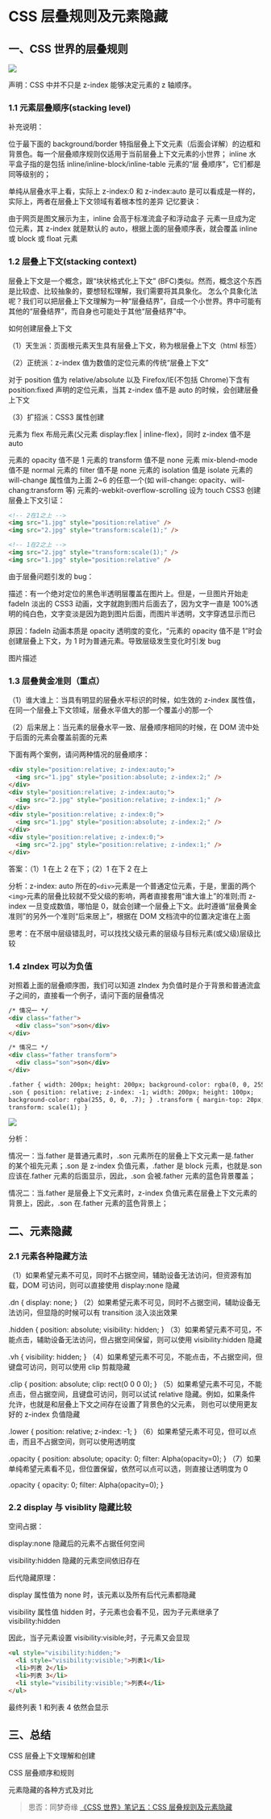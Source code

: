 # CSS 层叠规则及元素隐藏

## 一、CSS 世界的层叠规则

![](bVbe8dT.webp)

声明：CSS 中并不只是 z-index 能够决定元素的 z 轴顺序。

### 1.1 元素层叠顺序(stacking level)

补充说明：

位于最下面的 background/border 特指层叠上下文元素（后面会详解）的边框和背景色。每一个层叠顺序规则仅适用于当前层叠上下文元素的小世界；
inline 水平盒子指的是包括 inline/inline-block/inline-table 元素的“层 叠顺序”，它们都是同等级别的；

单纯从层叠水平上看，实际上 z-index:0 和 z-index:auto 是可以看成是一样的，实际上，两者在层叠上下文领域有着根本性的差异
记忆要诀：

由于网页是图文展示为主，inline 会高于标准流盒子和浮动盒子
元素一旦成为定位元素，其 z-index 就是默认的 auto，根据上面的层叠顺序表，就会覆盖 inline 或 block 或 float 元素

### 1.2 层叠上下文(stacking context)

层叠上下文是一个概念，跟“块状格式化上下文” (BFC)类似。然而，概念这个东西是比较虚、比较抽象的，要想轻松理解，我们需要将其具象化。
怎么个具象化法呢？我们可以把层叠上下文理解为一种“层叠结界”，自成一个小世界。界中可能有其他的“层叠结界”，而自身也可能处于其他“层叠结界”中。

如何创建层叠上下文

（1）天生派：页面根元素天生具有层叠上下文，称为根层叠上下文（html 标签）

（2）正统派：z-index 值为数值的定位元素的传统“层叠上下文”

对于 position 值为 relative/absolute 以及 Firefox/IE(不包括 Chrome)下含有 position:fixed 声明的定位元素，当其 z-index 值不是 auto 的时候，会创建层叠上下文

（3）扩招派：CSS3 属性创建

元素为 flex 布局元素(父元素 display:flex | inline-flex)，同时 z-index 值不是 auto

元素的 opacity 值不是 1
元素的 transform 值不是 none
元素 mix-blend-mode 值不是 normal
元素的 filter 值不是 none
元素的 isolation 值是 isolate
元素的 will-change 属性值为上面 2~6 的任意一个(如 will-change: opacity、will-chang:transform 等)
元素的-webkit-overflow-scrolling 设为 touch
CSS3 创建层叠上下文引证：

```html
<!-- 2在1之上 -->
<img src="1.jpg" style="position:relative" />
<img src="2.jpg" style="transform:scale(1);" />

<!-- 1在2之上 -->
<img src="2.jpg" style="transform:scale(1);" />
<img src="1.jpg" style="position:relative" />
```

由于层叠问题引发的 bug：

描述：有一个绝对定位的黑色半透明层覆盖在图片上。但是，一旦图片开始走 fadeIn 淡出的 CSS3 动画，文字就跑到图片后面去了，因为文字一直是 100%透明的纯白色，文字变淡是因为跑到图片后面，而图片半透明，文字穿透显示而已

原因：fadeIn 动画本质是 opacity 透明度的变化，“元素的 opacity 值不是 1”时会创建层叠上下文，为 1 时为普通元素。导致层级发生变化时引发 bug

图片描述

### 1.3 层叠黄金准则（重点）

（1）谁大谁上：当具有明显的层叠水平标识的时候，如生效的 z-index 属性值，在同一个层叠上下文领域，层叠水平值大的那一个覆盖小的那一个

（2）后来居上：当元素的层叠水平一致、层叠顺序相同的时候，在 DOM 流中处于后面的元素会覆盖前面的元素

下面有两个案例，请问两种情况的层叠顺序：

```html
<div style="position:relative; z-index:auto;">
  <img src="1.jpg" style="position:absolute; z-index:2;" />
</div>
<div style="position:relative; z-index:auto;">
  <img src="2.jpg" style="position:relative; z-index:1;" />
</div>
<div style="position:relative; z-index:0;">
  <img src="1.jpg" style="position:absolute; z-index:2;" />
</div>
<div style="position:relative; z-index:0;">
  <img src="2.jpg" style="position:relative; z-index:1;" />
</div>
```

答案：（1）1 在上 2 在下；（2）1 在下 2 在上

分析：z-index: auto 所在的`<div>`元素是一个普通定位元素，于是，里面的两个`<img>`元素的层叠比较就不受父级的影响，两者直接套用“谁大谁上”的准则;而 z-index 一旦变成数值，哪怕是 0，就会创建一个层叠上下文。此时遵循“层叠黄金准则”的另外一个准则“后来居上”，根据在 DOM 文档流中的位置决定谁在上面

思考：在不居中层级错乱时，可以找找父级元素的层级与目标元素(或父级)层级比较

### 1.4 zIndex 可以为负值

对照着上面的层叠顺序图，我们可以知道 zIndex 为负值时是介于背景和普通流盒子之间的，直接看一个例子，请问下面的层叠情况

```html
/* 情况一 */
<div class="father">
  <div class="son">son</div>
</div>

/* 情况二 */
<div class="father transform">
  <div class="son">son</div>
</div>

.father { width: 200px; height: 200px; background-color: rgba(0, 0, 255, .7); }
.son { position: relative; z-index: -1; width: 200px; height: 100px;
background-color: rgba(255, 0, 0, .7); } .transform { margin-top: 20px;
transform: scale(1); }
```

![](bVbe8fU.webp)

分析：

情况一：当.father 是普通元素时，.son 元素所在的层叠上下文元素一是.father 的某个祖先元素；.son 是 z-index 负值元素，.father 是 block 元素，也就是.son 应该在.father 元素的后面显示，因此，.son 会被.father 元素的蓝色背景覆盖；

情况二：当.father 是层叠上下文元素时，z-index 负值元素在层叠上下文元素的背景上，因此，.son 在.father 元素的蓝色背景上；

## 二、元素隐藏

### 2.1 元素各种隐藏方法

（1）如果希望元素不可见，同时不占据空间，辅助设备无法访问，但资源有加载，DOM 可访问，则可以直接使用 display:none 隐藏

.dn { display: none; }
（2）如果希望元素不可见，同时不占据空间，辅助设备无法访问，但显隐的时候可以有 transition 淡入淡出效果

.hidden {
position: absolute;
visibility: hidden;
}
（3）如果希望元素不可见，不能点击，辅助设备无法访问，但占据空间保留，则可以使用 visibility:hidden 隐藏

.vh { visibility: hidden; }
（4）如果希望元素不可见，不能点击，不占据空间，但键盘可访问，则可以使用 clip 剪裁隐藏

.clip {
position: absolute;
clip: rect(0 0 0 0);
}
（5）如果希望元素不可见，不能点击，但占据空间，且键盘可访问，则可以试试 relative 隐藏。例如，如果条件允许，也就是和层叠上下文之间存在设置了背景色的父元素， 则也可以使用更友好的 z-index 负值隐藏

.lower {
position: relative;
z-index: -1;
}
（6）如果希望元素不可见，但可以点击，而且不占据空间，则可以使用透明度

.opacity {
position: absolute;
opacity: 0;
filter: Alpha(opacity=0);
}
（7）如果单纯希望元素看不见，但位置保留，依然可以点可以选，则直接让透明度为 0

.opacity {
opacity: 0;
filter: Alpha(opacity=0);
}

### 2.2 display 与 visiblity 隐藏比较

空间占据：

display:none 隐藏后的元素不占据任何空间

visibility:hidden 隐藏的元素空间依旧存在

后代隐藏原理：

display 属性值为 none 时，该元素以及所有后代元素都隐藏

visibility 属性值 hidden 时，子元素也会看不见，因为子元素继承了 visibility:hidden

因此，当子元素设置 visibility:visible;时，子元素又会显现

```html
<ul style="visibility:hidden;">
  <li style="visibility:visible;">列表1</li>
  <li>列表 2</li>
  <li>列表 3</li>
  <li style="visibility:visible;">列表4</li>
</ul>
```

最终列表 1 和列表 4 依然会显示

## 三、总结

CSS 层叠上下文理解和创建

CSS 层叠顺序和规则

元素隐藏的各种方式及对比

> 思否：同梦奇缘 [《CSS 世界》笔记五：CSS 层叠规则及元素隐藏](https://segmentfault.com/a/1190000015960615)
